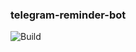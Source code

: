 ### telegram-reminder-bot

![Build](https://github.com/TMowka/telegram-reminder-bot/workflows/Build/badge.svg)
